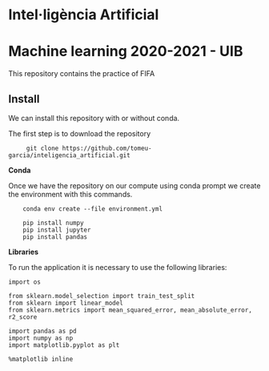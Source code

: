 # Intel·ligència Artificial

# Machine learning  2020-2021 - UIB 

This repository contains the practice of FIFA

## Install

We can install this repository with or without conda.

The first step is to download the repository
```
     git clone https://github.com/tomeu-garcia/inteligencia_artificial.git
```

**Conda**

Once we have the repository on our compute using conda prompt we create the 
environment with this commands.
```
    conda env create --file environment.yml
    
    pip install numpy
    pip install jupyter
    pip install pandas
```

**Libraries**

To run the application it is necessary to use the following libraries:
```
import os

from sklearn.model_selection import train_test_split
from sklearn import linear_model
from sklearn.metrics import mean_squared_error, mean_absolute_error, r2_score

import pandas as pd
import numpy as np
import matplotlib.pyplot as plt

%matplotlib inline
```
